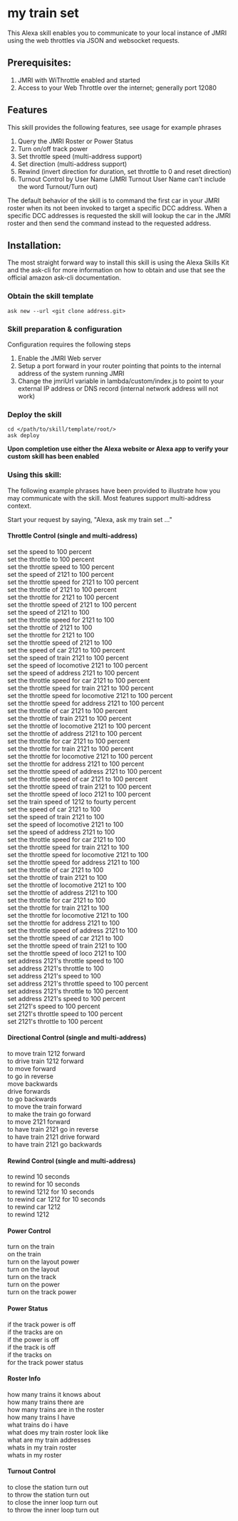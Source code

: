 # my train set 

This Alexa skill enables you to communicate to your local instance of JMRI using the web throttles via JSON and websocket requests.

## Prerequisites:
1.  JMRI with WiThrottle enabled and started 
2.  Access to your Web Throttle over the internet; generally port 12080

## Features
This skill provides the following features, see usage for example phrases

1.  Query the JMRI Roster or Power Status
2.  Turn on/off track power
3.  Set throttle speed (multi-address support)
4.  Set direction (multi-address support)
5.  Rewind (invert direction for duration, set throttle to 0 and reset direction)
6.  Turnout Control by User Name (JMRI Turnout User Name can't include the word Turnout/Turn out)

The default behavior of the skill is to command the first car in your JMRI roster when its not been invoked to target a specific DCC address.  When a specific DCC addresses is requested the skill will lookup the car in the JMRI roster and then send the command instead to the requested address.

## Installation:

The most straight forward way to install this skill is using the Alexa Skills Kit and the ask-cli for more information on how to obtain and use that see the official amazon ask-cli documentation.

### Obtain the skill template

    ask new --url <git clone address.git>

### Skill preparation & configuration
Configuration requires the following steps

1.  Enable the JMRI Web server
3.  Setup a port forward in your router pointing that points to the internal address of the system running JMRI
4.  Change the jmriUrl variable in lambda/custom/index.js to point to your external IP address or DNS record (internal network address will not work)

### Deploy the skill

    cd </path/to/skill/template/root/>
    ask deploy

**Upon completion use either the Alexa website or Alexa app to verify your custom skill has been enabled**

### Using this skill:
The following example phrases have been provided to illustrate how you may communicate with the skill.  Most features support multi-address context.

Start your request by saying, "Alexa, ask my train set ..."


#### Throttle Control (single and multi-address)  
set the speed to 100 percent  
set the throttle to 100 percent  
set the throttle speed to 100 percent  
set the speed of 2121 to 100 percent  
set the throttle speed for 2121 to 100 percent  
set the throttle of 2121 to 100 percent  
set the throttle for 2121 to 100 percent  
set the throttle speed of 2121 to 100 percent  
set the speed of 2121 to 100   
set the throttle speed for 2121 to 100   
set the throttle of 2121 to 100   
set the throttle for 2121 to 100   
set the throttle speed of 2121 to 100   
set the speed of car 2121 to 100 percent  
set the speed of train 2121 to 100 percent  
set the speed of locomotive 2121 to 100 percent  
set the speed of address 2121 to 100 percent  
set the throttle speed for car 2121 to 100 percent  
set the throttle speed for train 2121 to 100 percent  
set the throttle speed for locomotive 2121 to 100 percent  
set the throttle speed for address 2121 to 100 percent  
set the throttle of car 2121 to 100 percent  
set the throttle of train 2121 to 100 percent  
set the throttle of locomotive 2121 to 100 percent  
set the throttle of address 2121 to 100 percent  
set the throttle for car 2121 to 100 percent  
set the throttle for train 2121 to 100 percent  
set the throttle for locomotive 2121 to 100 percent  
set the throttle for address 2121 to 100 percent  
set the throttle speed of address 2121 to 100 percent  
set the throttle speed of car 2121 to 100 percent  
set the throttle speed of train 2121 to 100 percent  
set the throttle speed of loco 2121 to 100 percent  
set the train speed of 1212 to fourty percent  
set the speed of car 2121 to 100   
set the speed of train 2121 to 100   
set the speed of locomotive 2121 to 100   
set the speed of address 2121 to 100   
set the throttle speed for car 2121 to 100   
set the throttle speed for train 2121 to 100   
set the throttle speed for locomotive 2121 to 100   
set the throttle speed for address 2121 to 100   
set the throttle of car 2121 to 100   
set the throttle of train 2121 to 100   
set the throttle of locomotive 2121 to 100   
set the throttle of address 2121 to 100   
set the throttle for car 2121 to 100   
set the throttle for train 2121 to 100   
set the throttle for locomotive 2121 to 100   
set the throttle for address 2121 to 100   
set the throttle speed of address 2121 to 100   
set the throttle speed of car 2121 to 100   
set the throttle speed of train 2121 to 100   
set the throttle speed of loco 2121 to 100   
set address 2121's throttle speed to 100   
set address 2121's throttle to 100   
set address 2121's speed to 100   
set address 2121's throttle speed to 100 percent  
set address 2121's throttle to 100 percent  
set address 2121's speed to 100 percent  
set 2121's speed to 100 percent  
set 2121's throttle speed to 100 percent  
set 2121's throttle to 100 percent  
  
#### Directional Control (single and multi-address)  
to move train 1212 forward  
to drive train 1212 forward  
to move forward  
to go in reverse  
move backwards  
drive forwards  
to go backwards  
to move the train forward  
to make the train go forward  
to move 2121 forward  
to have train 2121 go in reverse  
to have train 2121 drive forward  
to have train 2121 go backwards  
  
#### Rewind Control (single and multi-address)  
to rewind 10 seconds  
to rewind for 10 seconds  
to rewind 1212 for 10 seconds  
to rewind car 1212 for 10 seconds  
to rewind car 1212   
to rewind 1212   
  
#### Power Control  
turn on the train  
on the train  
turn on the layout power  
turn on the layout  
turn on the track  
turn on the power  
turn on the track power  
  
#### Power Status  
if the track power is off  
if the tracks are on  
if the power is off  
if the track is off  
if the tracks on  
for the track power status  
  
#### Roster Info  
how many trains it knows about  
how many trains there are  
how many trains are in the roster  
how many trains I have  
what trains do i have  
what does my train roster look like  
what are my train addresses  
whats in my train roster  
whats in my roster  

#### Turnout Control  
to close the station turn out  
to throw the station turn out  
to close the inner loop turn out  
to throw the inner loop turn out  
